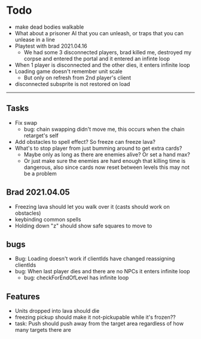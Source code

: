 # Todo

- make dead bodies walkable
- What about a prisoner AI that you can unleash, or traps that you can unlease in a line
- Playtest with brad 2021.04.16
  - We had some 3 disconnected players, brad killed me, destroyed my corpse and entered the portal and it entered an infinte loop
- When 1 player is disconnected and the other dies, it enters infinite loop
- Loading game doesn't remember unit scale
  - But only on refresh from 2nd player's client
- disconnected subsprite is not restored on load

---

## Tasks

- Fix swap
  - bug: chain swapping didn't move me, this occurs when the chain retarget's self
- Add obstacles to spell effect? So freeze can freeze lava?
- What's to stop player from just bumming around to get extra cards?
  - Maybe only as long as there are enemies alive? Or set a hand max?
  - Or just make sure the enemies are hard enough that killing time is dangerous, also since cards now reset between levels this may not be a problem

## Brad 2021.04.05

- Freezing lava should let you walk over it (casts should work on obstacles)
- keybinding common spells
- Holding down "z" should show safe squares to move to

## bugs

- Bug: Loading doesn't work if clientIds have changed reassigning clientIds
- bug: When last player dies and there are no NPCs it enters infinite loop
  - bug: checkForEndOfLevel has infinite loop

## Features

- Units dropped into lava should die
- freezing pickup should make it not-pickupable while it's frozen??
- task: Push should push away from the target area regardless of how many targets there are
